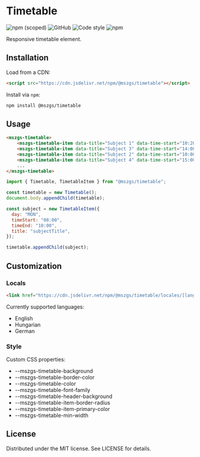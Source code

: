# Timetable
![npm (scoped)](https://img.shields.io/npm/v/@mszgs/timetable?style=flat-square)
![GitHub](https://img.shields.io/github/license/MSZGs/timetable?style=flat-square)
![Code style](https://img.shields.io/badge/code_style-prettier-ff69b4.svg?style=flat-square)
![npm](https://img.shields.io/npm/dt/@mszgs/timetable?style=flat-square)

Responsive timetable element.

## Installation

Load from a CDN:

```html
<script src="https://cdn.jsdelivr.net/npm/@mszgs/timetable"></script>
```

Install via `npm`:

```bash
npm install @mszgs/timetable
```

## Usage

```html
<mszgs-timetable>
    <mszgs-timetable-item data-title="Subject 1" data-time-start="10:20" data-time-end="12:00" data-day="MON">...</mszgs-timetable-item>
    <mszgs-timetable-item data-title="Subject 3" data-time-start="14:00" data-time-end="20:00" data-day="WED">...</mszgs-timetable-item>
    <mszgs-timetable-item data-title="Subject 2" data-time-start="10:00" data-time-end="12:00" data-day="TUE">...</mszgs-timetable-item>
    <mszgs-timetable-item data-title="Subject 4" data-time-start="15:00" data-time-end="00:120" data-day="THU">...</mszgs-timetable-item>
    ...
</mszgs-timetable> 
```

```javascript
import { Timetable, TimetableItem } from "@mszgs/timetable";

const timetable = new Timetable();
document.body.appendChild(timetable);

const subject = new TimetableItem({
  day: "MON",
  timeStart: "08:00",
  timeEnd: "10:00",
  title: "subjectTitle",
});

timetable.appendChild(subject);
```

## Customization

### Locals
```html
<link href="https://cdn.jsdelivr.net/npm/@mszgs/timetable/locales/[language].css" rel="stylesheet">
```
Currently supported languages:
* English
* Hungarian
* German


### Style

Custom CSS properties:
* --mszgs-timetable-background
* --mszgs-timetable-border-color
* --mszgs-timetable-color
* --mszgs-timetable-font-family
* --mszgs-timetable-header-background
* --mszgs-timetable-item-border-radius
* --mszgs-timetable-item-primary-color
* --mszgs-timetable-min-width


## License
Distributed under the MIT license. See LICENSE for details.